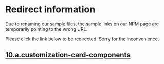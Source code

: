 # Redirect information

Due to renaming our sample files, the sample links on our NPM page are temporarily pointing to the wrong URL.

Please click the link below to be redirected. Sorry for the inconvenience.

## [10.a.customization-card-components](./../10.a.customization-card-components/)
